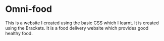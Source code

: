# Omni-food
This is a website I created using the basic CSS which I learnt. It is created using the Brackets. It is a food delivery website which provides good healthy food.
